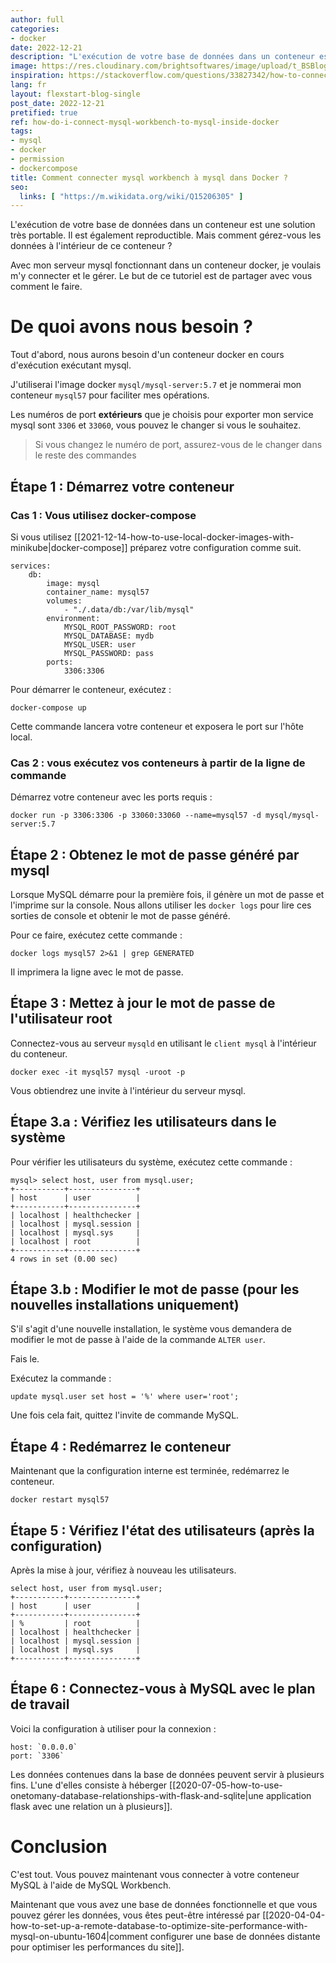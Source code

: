 ```yaml
---
author: full
categories:
- docker
date: 2022-12-21
description: "L'exécution de votre base de données dans un conteneur est une solution très portable. Il est également reproductible. Mais comment gérez-vous les données à l'intérieur de ce conteneur ? Avec mon serveur mysql fonctionnant dans un conteneur docker, je voulais m'y connecter et le gérer. Le but de ce tutoriel est de partager avec vous comment le faire."
image: https://res.cloudinary.com/brightsoftwares/image/upload/t_BSBlogImage/v1644274461/pexels-ono-kosuki-5974245_c7quwi.jpg
inspiration: https://stackoverflow.com/questions/33827342/how-to-connect-mysql-workbench-to-running-mysql-inside-docker
lang: fr
layout: flexstart-blog-single
post_date: 2022-12-21
pretified: true
ref: how-do-i-connect-mysql-workbench-to-mysql-inside-docker
tags:
- mysql
- docker
- permission
- dockercompose
title: Comment connecter mysql workbench à mysql dans Docker ?
seo:
  links: [ "https://m.wikidata.org/wiki/Q15206305" ]
---
```


L'exécution de votre base de données dans un conteneur est une solution très portable. Il est également reproductible. Mais comment gérez-vous les données à l'intérieur de ce conteneur ?

Avec mon serveur mysql fonctionnant dans un conteneur docker, je voulais m'y connecter et le gérer. Le but de ce tutoriel est de partager avec vous comment le faire.


# De quoi avons nous besoin ?

Tout d'abord, nous aurons besoin d'un conteneur docker en cours d'exécution exécutant mysql.

J'utiliserai l'image docker `mysql/mysql-server:5.7` et je nommerai mon conteneur `mysql57` pour faciliter mes opérations.

Les numéros de port **extérieurs** que je choisis pour exporter mon service mysql sont `3306` et `33060`, vous pouvez le changer si vous le souhaitez.

> Si vous changez le numéro de port, assurez-vous de le changer dans le reste des commandes

## Étape 1 : Démarrez votre conteneur

### Cas 1 : Vous utilisez **docker-compose**


Si vous utilisez [[2021-12-14-how-to-use-local-docker-images-with-minikube|docker-compose]] préparez votre configuration comme suit.

```
services:
    db:
        image: mysql
		container_name: mysql57
        volumes:
            - "./.data/db:/var/lib/mysql"
        environment:
            MYSQL_ROOT_PASSWORD: root
            MYSQL_DATABASE: mydb
            MYSQL_USER: user
            MYSQL_PASSWORD: pass
        ports:
            3306:3306
```


Pour démarrer le conteneur, exécutez :

```
docker-compose up
```

Cette commande lancera votre conteneur et exposera le port sur l'hôte local.


### Cas 2 : vous exécutez vos conteneurs à partir de la ligne de commande

Démarrez votre conteneur avec les ports requis :

```
docker run -p 3306:3306 -p 33060:33060 --name=mysql57 -d mysql/mysql-server:5.7
```

## Étape 2 : Obtenez le mot de passe généré par mysql

Lorsque MySQL démarre pour la première fois, il génère un mot de passe et l'imprime sur la console. Nous allons utiliser les `docker logs` pour lire ces sorties de console et obtenir le mot de passe généré.

Pour ce faire, exécutez cette commande :

```
docker logs mysql57 2>&1 | grep GENERATED
```


Il imprimera la ligne avec le mot de passe.


## Étape 3 : Mettez à jour le mot de passe de l'utilisateur root

Connectez-vous au serveur `mysqld` en utilisant le `client mysql` à l'intérieur du conteneur.

```
docker exec -it mysql57 mysql -uroot -p
```

Vous obtiendrez une invite à l'intérieur du serveur mysql.

## Étape 3.a : Vérifiez les utilisateurs dans le système

Pour vérifier les utilisateurs du système, exécutez cette commande :


```
mysql> select host, user from mysql.user;
+-----------+---------------+
| host      | user          |
+-----------+---------------+
| localhost | healthchecker |
| localhost | mysql.session |
| localhost | mysql.sys     |
| localhost | root          |
+-----------+---------------+
4 rows in set (0.00 sec)
```


## Étape 3.b : Modifier le mot de passe (pour les nouvelles installations uniquement)
S'il s'agit d'une nouvelle installation, le système vous demandera de modifier le mot de passe à l'aide de la commande `ALTER user`.

Fais le.

Exécutez la commande :

```
update mysql.user set host = '%' where user='root';
```

Une fois cela fait, quittez l'invite de commande MySQL.

## Étape 4 : Redémarrez le conteneur

Maintenant que la configuration interne est terminée, redémarrez le conteneur.

```
docker restart mysql57

```


## Étape 5 : Vérifiez l'état des utilisateurs (après la configuration)

Après la mise à jour, vérifiez à nouveau les utilisateurs.

```
select host, user from mysql.user;
+-----------+---------------+
| host      | user          |
+-----------+---------------+
| %         | root          |
| localhost | healthchecker |
| localhost | mysql.session |
| localhost | mysql.sys     |
+-----------+---------------+
```




## Étape 6 : Connectez-vous à MySQL avec le plan de travail

Voici la configuration à utiliser pour la connexion :


```
host: `0.0.0.0` 
port: `3306`
```


Les données contenues dans la base de données peuvent servir à plusieurs fins. L'une d'elles consiste à héberger [[2020-07-05-how-to-use-onetomany-database-relationships-with-flask-and-sqlite|une application flask avec une relation un à plusieurs]].


# Conclusion

C'est tout. Vous pouvez maintenant vous connecter à votre conteneur MySQL à l'aide de MySQL Workbench.

Maintenant que vous avez une base de données fonctionnelle et que vous pouvez gérer les données, vous êtes peut-être intéressé par [[2020-04-04-how-to-set-up-a-remote-database-to-optimize-site-performance-with- mysql-on-ubuntu-1604|comment configurer une base de données distante pour optimiser les performances du site]].